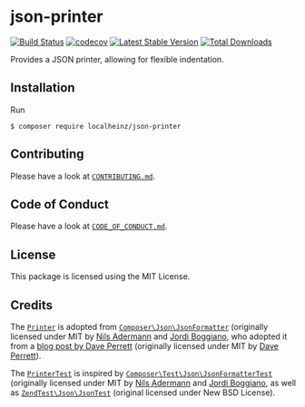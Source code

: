 # json-printer

[![Build Status](https://travis-ci.org/localheinz/json-printer.svg?branch=master)](https://travis-ci.org/localheinz/json-printer)
[![codecov](https://codecov.io/gh/localheinz/json-printer/branch/master/graph/badge.svg)](https://codecov.io/gh/localheinz/json-printer)
[![Latest Stable Version](https://poser.pugx.org/localheinz/json-printer/v/stable)](https://packagist.org/packages/localheinz/json-printer)
[![Total Downloads](https://poser.pugx.org/localheinz/json-printer/downloads)](https://packagist.org/packages/localheinz/json-printer)

Provides a JSON printer, allowing for flexible indentation.

## Installation

Run

```
$ composer require localheinz/json-printer
```

## Contributing

Please have a look at [`CONTRIBUTING.md`](.github/CONTRIBUTING.md).

## Code of Conduct

Please have a look at [`CODE_OF_CONDUCT.md`](.github/CODE_OF_CONDUCT.md).

## License

This package is licensed using the MIT License.

## Credits

The [`Printer`](src/Printer.php) is adopted from 
[`Composer\Json\JsonFormatter`](https://github.com/composer/composer/blob/1.6.0/src/Composer/Json/JsonFormatter.php) 
(originally licensed under MIT by [Nils Adermann](https://github.com/naderman) 
and [Jordi Boggiano](https://github.com/seldaek), who adopted it from a 
[blog post by Dave Perrett](https://www.daveperrett.com/articles/2008/03/11/format-json-with-php/) 
(originally licensed under MIT by [Dave Perrett](https://github.com/recurser)).

The [`PrinterTest`](test/Unit/PrinterTest.php) is inspired 
by [`Composer\Test\Json\JsonFormatterTest`](https://github.com/composer/composer/blob/1.6.0/tests/Composer/Test/Json/JsonFormatterTest.php) 
(originally licensed under MIT by [Nils Adermann](https://github.com/naderman)
and [Jordi Boggiano](https://github.com/seldaek), as well as 
[`ZendTest\Json\JsonTest`](https://github.com/zendframework/zend-json/blob/release-3.0.0/test/JsonTest.php) 
(original licensed under New BSD License).
